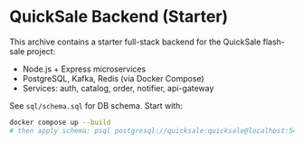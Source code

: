 # QuickSale Backend (Starter)

This archive contains a starter full-stack backend for the QuickSale flash-sale project:
- Node.js + Express microservices
- PostgreSQL, Kafka, Redis (via Docker Compose)
- Services: auth, catalog, order, notifier, api-gateway

See `sql/schema.sql` for DB schema. Start with:
```bash
docker compose up --build
# then apply schema: psql postgresql://quicksale:quicksale@localhost:5432/quicksale -f sql/schema.sql
```

